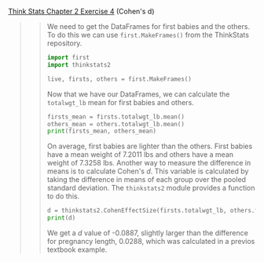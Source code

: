 [Think Stats Chapter 2 Exercise 4](http://greenteapress.com/thinkstats2/html/thinkstats2003.html#toc24) (Cohen's d)

>> We need to get the DataFrames for first babies and the others. To do this we can use `first.MakeFrames()` from the ThinkStats repository.
>> ```python
>> import first
>> import thinkstats2
>>
>> live, firsts, others = first.MakeFrames()
>> ```
>> Now that we have our DataFrames, we can calculate the `totalwgt_lb` mean for first babies and others.
>> ```python
>> firsts_mean = firsts.totalwgt_lb.mean()
>> others_mean = others.totalwgt_lb.mean()
>> print(firsts_mean, others_mean)
>> ```
>> On average, first babies are lighter than the others. First babies have a mean weight of 7.2011 lbs and others have a mean weight of 7.3258 lbs. Another way to measure the difference in means is to calculate Cohen's *d*. This variable is calculated by taking the difference in means of each group over the pooled standard deviation. The `thinkstats2` module provides a function to do this.
>> ```python
>> d = thinkstats2.CohenEffectSize(firsts.totalwgt_lb, others.totalwgt_lb)
>> print(d)
>> ```
>> We get a *d* value of -0.0887, slightly larger than the difference for pregnancy length, 0.0288, which was calculated in a previos textbook example. 
